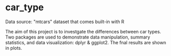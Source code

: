 # car_type

Data source: "mtcars" dataset that comes built-in with R

The aim of this project is to investgate the differences between car types.
Two packages are used to demonstrate data manipulation, summary statistics, and data visualization: dplyr & ggplot2.
The fnal results are shown in plots.
